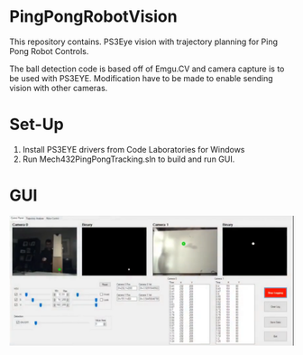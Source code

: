 # PingPongRobotVision

This repository contains.
PS3Eye vision with trajectory planning for Ping Pong Robot Controls.


The ball detection code is based off of Emgu.CV and camera capture is to be used with PS3EYE. 
Modification have to be made to enable sending vision with other cameras.

# Set-Up
1. Install PS3EYE drivers from Code Laboratories for Windows
2. Run Mech432PingPongTracking.sln to build and run GUI.

# GUI
![Screenshot](PingPongGui.png)
